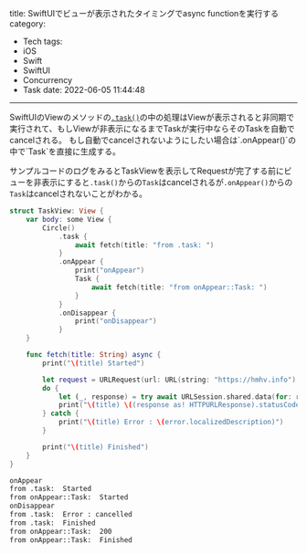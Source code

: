 title: SwiftUIでビューが表示されたタイミングでasync functionを実行する
category:
  - Tech
tags:
  - iOS
  - Swift
  - SwiftUI
  - Concurrency
  - Task
date: 2022-06-05 11:44:48
---
SwiftUIのViewのメソッドの[`.task()`](https://developer.apple.com/documentation/swiftui/view/task(priority:_:))の中の処理はViewが表示されると非同期で実行されて、もしViewが非表示になるまでTaskが実行中ならそのTaskを自動でcancelされる。
もし自動でcancelされないようにしたい場合は`.onAppear()`の中で`Task`を直接に生成する。

サンプルコードのログをみるとTaskViewを表示してRequestが完了する前にビューを非表示にすると`.task()`からの`Task`はcancelされるが`.onAppear()`からの`Task`はcancelされないことがわかる。

```swift
struct TaskView: View {
    var body: some View {
        Circle()
            .task {
                await fetch(title: "from .task: ")
            }
            .onAppear {
                print("onAppear")
                Task {
                    await fetch(title: "from onAppear::Task: ")
                }
            }
            .onDisappear {
                print("onDisappear")
            }
    }

    func fetch(title: String) async {
        print("\(title) Started")

        let request = URLRequest(url: URL(string: "https://hmhv.info")!, cachePolicy: .reloadIgnoringLocalAndRemoteCacheData)
        do {
            let (_, response) = try await URLSession.shared.data(for: request)
            print("\(title) \((response as! HTTPURLResponse).statusCode)")
        } catch {
            print("\(title) Error : \(error.localizedDescription)")
        }

        print("\(title) Finished")
    }
}
```

```bash
onAppear
from .task:  Started
from onAppear::Task:  Started
onDisappear
from .task:  Error : cancelled
from .task:  Finished
from onAppear::Task:  200
from onAppear::Task:  Finished
```